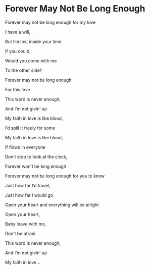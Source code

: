 # Forever May Not Be Long Enough

Forever may not be long enough for my love

I have a will,

But I’m lost inside your time

If you could,

Would you come with me

To the other side?

Forever may not be long enough

For this love



This word is never enough,

And I’m not givin’ up

My faith in love is like blood,

I’d spill it freely for some

My faith in love is like blood,

If flows in everyone

Don’t stop to look at the clock,

Forever won’t be long enough



Forever may not be long enough for you to know

Just how far I’d travel,

Just how far I would go

Open your heart and everything will be alright

Open your heart,

Baby leave with me,

Don’t be afraid

This word is never enough,

And I’m not givin’ up

My faith in love…

